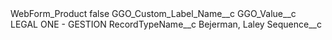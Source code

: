 <?xml version="1.0" encoding="UTF-8"?>
<CustomMetadata xmlns="http://soap.sforce.com/2006/04/metadata" xmlns:xsi="http://www.w3.org/2001/XMLSchema-instance" xmlns:xsd="http://www.w3.org/2001/XMLSchema">
    <label>WebForm_Product</label>
    <protected>false</protected>
    <values>
        <field>GGO_Custom_Label_Name__c</field>
        <value xsi:nil="true"/>
    </values>
    <values>
        <field>GGO_Value__c</field>
        <value xsi:type="xsd:string">LEGAL ONE - GESTION</value>
    </values>
    <values>
        <field>RecordTypeName__c</field>
        <value xsi:type="xsd:string">Bejerman, Laley</value>
    </values>
    <values>
        <field>Sequence__c</field>
        <value xsi:nil="true"/>
    </values>
</CustomMetadata>
